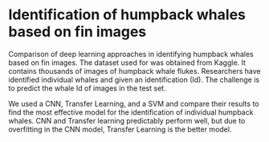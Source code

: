 # Identification of humpback whales based on fin images
Comparison of deep learning approaches in identifying humpback whales based on fin images. 
The dataset used for was obtained from Kaggle. It contains thousands of images of humpback whale flukes. Researchers have identified individual whales and given an identification (Id). The challenge is to predict the whale Id of images in the test set.  


 We used a CNN, Transfer Learning, and a SVM and compare their results to find the most effective model for the identification of individual humpback whales.
 CNN and Transfer learning predictably perform well, but due to overfitting in the CNN model, Transfer Learning is the better model.
